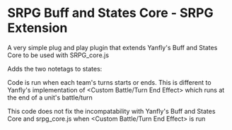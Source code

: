# SRPG Buff and States Core - SRPG Extension

A very simple plug and play plugin that extends Yanfly's Buff and States Core to be used with SRPG_core.js

Adds the two notetags to states: <Custom SRPG Phase Start Effect> <Custom SRPG Phase End Effect>
  
Code is run when each team's turns starts or ends. This is different to Yanfly's implementation of <Custom Battle/Turn End Effect> which runs at the end of a unit's battle/turn
  
This code does not fix the incompatability with Yanfly's Buff and States Core and srpg_core.js when <Custom Battle/Turn End Effect> is run 
